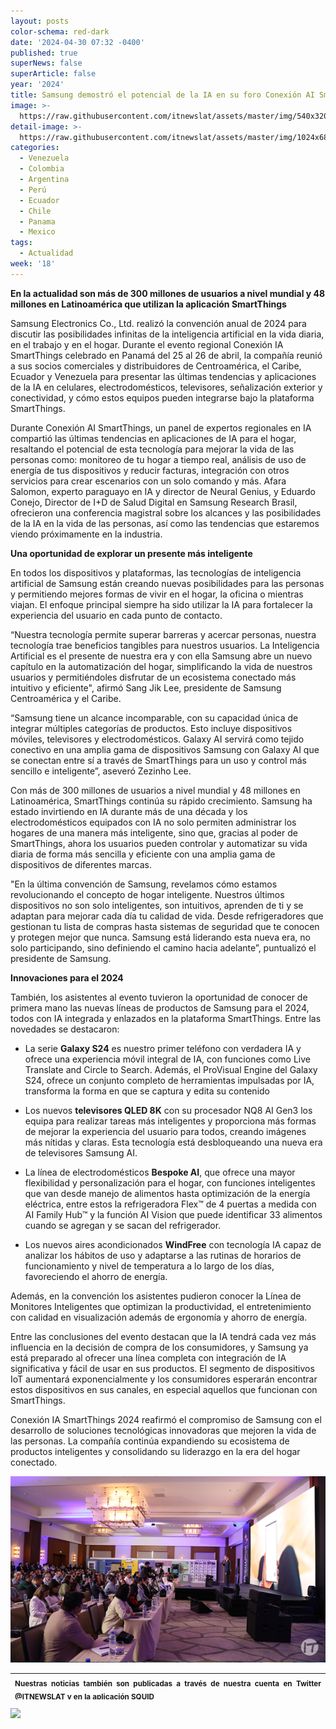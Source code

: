 ```yaml
---
layout: posts
color-schema: red-dark
date: '2024-04-30 07:32 -0400'
published: true
superNews: false
superArticle: false
year: '2024'
title: Samsung demostró el potencial de la IA en su foro Conexión AI SmartThings
image: >-
  https://raw.githubusercontent.com/itnewslat/assets/master/img/540x320/Samsung-Panama-p.jpg
detail-image: >-
  https://raw.githubusercontent.com/itnewslat/assets/master/img/1024x680/Samsung-Panama-g.jpg
categories:
  - Venezuela
  - Colombia
  - Argentina
  - Perú
  - Ecuador
  - Chile
  - Panama
  - Mexico
tags:
  - Actualidad
week: '18'
---
```

**En la actualidad son más de 300 millones de usuarios a nivel mundial y 48 millones en Latinoamérica que utilizan la aplicación SmartThings**

Samsung Electronics Co., Ltd. realizó la convención anual de 2024 para discutir las posibilidades infinitas de la inteligencia artificial en la vida diaria, en el trabajo y en el hogar. Durante el evento regional Conexión IA SmartThings celebrado en Panamá del 25 al 26 de abril, la compañía reunió a sus socios comerciales y distribuidores de Centroamérica, el Caribe, Ecuador y Venezuela para presentar las últimas tendencias y aplicaciones de la IA en celulares, electrodomésticos, televisores, señalización exterior y conectividad, y cómo estos equipos pueden integrarse bajo la plataforma SmartThings.

Durante Conexión AI SmartThings, un panel de expertos regionales en IA compartió las últimas tendencias en aplicaciones de IA para el hogar, resaltando el potencial de esta tecnología para mejorar la vida de las personas como: monitoreo de tu hogar a tiempo real, análisis de uso de energía de tus dispositivos y reducir facturas, integración con otros servicios para crear escenarios con un solo comando y más. Afara Salomon, experto paraguayo en IA y director de Neural Genius, y Eduardo Conejo, Director de I+D de Salud Digital en Samsung Research Brasil, ofrecieron una conferencia magistral sobre los alcances y las posibilidades de la IA en la vida de las personas, así como las tendencias que estaremos viendo próximamente en la industria.

**Una oportunidad de explorar un presente más inteligente**

En todos los dispositivos y plataformas, las tecnologías de inteligencia artificial de Samsung están creando nuevas posibilidades para las personas y permitiendo mejores formas de vivir en el hogar, la oficina o mientras viajan. El enfoque principal siempre ha sido utilizar la IA para fortalecer la experiencia del usuario en cada punto de contacto.

“Nuestra tecnología permite superar barreras y acercar personas, nuestra tecnología trae beneficios tangibles para nuestros usuarios. La Inteligencia Artificial es el presente de nuestra era y con ella Samsung abre un nuevo capítulo en la automatización del hogar, simplificando la vida de nuestros usuarios y permitiéndoles disfrutar de un ecosistema conectado más intuitivo y eficiente", afirmó Sang Jik Lee, presidente de Samsung Centroamérica y el Caribe.

“Samsung tiene un alcance incomparable, con su capacidad única de integrar múltiples categorías de productos. Esto incluye dispositivos móviles, televisores y electrodomésticos. Galaxy AI servirá como tejido conectivo en una amplia gama de dispositivos Samsung con Galaxy AI que se conectan entre sí a través de SmartThings para un uso y control más sencillo e inteligente”, aseveró Zezinho Lee.

Con más de 300 millones de usuarios a nivel mundial y 48 millones en Latinoamérica, SmartThings continúa su rápido crecimiento. Samsung ha estado invirtiendo en IA durante más de una década y los electrodomésticos equipados con IA no solo permiten administrar los hogares de una manera más inteligente, sino que, gracias al poder de SmartThings, ahora los usuarios pueden controlar y automatizar su vida diaria de forma más sencilla y eficiente con una amplia gama de dispositivos de diferentes marcas.

"En la última convención de Samsung, revelamos cómo estamos revolucionando el concepto de hogar inteligente. Nuestros últimos dispositivos no son solo inteligentes, son intuitivos, aprenden de ti y se adaptan para mejorar cada día tu calidad de vida. Desde refrigeradores que gestionan tu lista de compras hasta sistemas de seguridad que te conocen y protegen mejor que nunca. Samsung está liderando esta nueva era, no solo participando, sino definiendo el camino hacia adelante”, puntualizó el presidente de Samsung.

**Innovaciones para el 2024**

También, los asistentes al evento tuvieron la oportunidad de conocer de primera mano las nuevas líneas de productos de Samsung para el 2024, todos con IA integrada y enlazados en la plataforma SmartThings. Entre las novedades se destacaron:

- La serie **Galaxy S24** es nuestro primer teléfono con verdadera IA y ofrece una experiencia móvil integral de IA, con funciones como Live Translate and Circle to Search. Además, el ProVisual Engine del Galaxy S24, ofrece un conjunto completo de herramientas impulsadas por IA, transforma la forma en que se captura y edita su contenido

- Los nuevos **televisores QLED 8K** con su procesador NQ8 AI Gen3 los equipa para realizar tareas más inteligentes y proporciona más formas de mejorar la experiencia del usuario para todos, creando imágenes más nítidas y claras. Esta tecnología está desbloqueando una nueva era de televisores Samsung AI.

- La línea de electrodomésticos **Bespoke AI**, que ofrece una mayor flexibilidad y personalización para el hogar, con funciones inteligentes que van desde manejo de alimentos hasta optimización de la energía eléctrica, entre estos la refrigeradora Flex™ de 4 puertas a medida con AI Family Hub™ y la función AI Vision que puede identificar 33 alimentos cuando se agregan y se sacan del refrigerador.

- Los nuevos aires acondicionados **WindFree** con tecnología IA capaz de analizar los hábitos de uso y adaptarse a las rutinas de horarios de funcionamiento y nivel de temperatura a lo largo de los días, favoreciendo el ahorro de energía.

Además, en la convención los asistentes pudieron conocer la Línea de Monitores Inteligentes que optimizan la productividad, el entretenimiento con calidad en visualización además de ergonomía y ahorro de energía.

Entre las conclusiones del evento destacan que la IA tendrá cada vez más influencia en la decisión de compra de los consumidores, y Samsung ya está preparado al ofrecer una línea completa con integración de IA significativa y fácil de usar en sus productos. El segmento de dispositivos IoT aumentará exponencialmente y los consumidores esperarán encontrar estos dispositivos en sus canales, en especial aquellos que funcionan con SmartThings.

Conexión IA SmartThings 2024 reafirmó el compromiso de Samsung con el desarrollo de soluciones tecnológicas innovadoras que mejoren la vida de las personas. La compañía continúa expandiendo su ecosistema de productos inteligentes y consolidando su liderazgo en la era del hogar conectado.

![](https://raw.githubusercontent.com/itnewslat/assets/master/img/540x320/Samsung-Panama-p.jpg)

<table style="height: 42px;" width="569">
<tbody>
<tr>
<td style="text-align: justify;"><sub><strong>Nuestras noticias también son publicadas a través de nuestra cuenta en Twitter <a href="https://twitter.com/itnewslat?lang=es">@ITNEWSLAT</a> y en la aplicación <a href="https://squidapp.co/en/">SQUID</a></strong></sub></td>
</tr>
</tbody>
</table>

<img src="https://tracker.metricool.com/c3po.jpg?hash=56f88a41e39ab42c063cc51676587a04"/>
